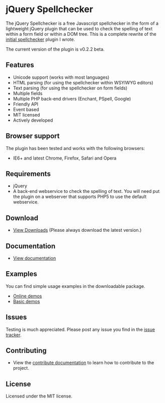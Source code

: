 # jQuery Spellchecker

The jQuery Spellchecker is a free Javascript spellchecker in the form of a lightweight jQuery plugin that can be used to check the spelling of text within a form field or within a DOM tree.
This is a complete rewrite of the [initial spellchecker](http://code.google.com/p/jquery-spellchecker/) plugin I wrote.

The current version of the plugin is v0.2.2 beta.

## Features

* Unicode support (works with most languages)
* HTML parsing (for using the spellchecker within WSYIWYG editors)
* Text parsing (for using the spellchecker on form fields)
* Multiple fields
* Multiple PHP back-end drivers (Enchant, PSpell, Google)
* Friendly API
* Event based
* MIT licensed
* Actively developed


## Browser support

The plugin has been tested and works with the following browsers:

* IE6+ and latest Chrome, Firefox, Safari and Opera

## Requirements

* jQuery
* A back-end webservice to check the spelling of text. You will need put the plugin on a webserver that supports PHP5 to use the default webservice.

## Download

* [View Downloads](https://github.com/badsyntax/jquery-spellchecker/downloads) (Please always download the latest version.)

## Documentation

* [View documentation](https://github.com/badsyntax/jquery-spellchecker/wiki/Documentation)

## Examples

You can find simple usage examples in the downloadable package.

* [Online demos](http://jquery-spellchecker.badsyntax.co)
* [Basic demos](http://jquery-spellchecker.badsyntax.co/basic)


## Issues

Testing is much appreciated. Please post any issue you find in the [issue tracker](https://github.com/badsyntax/jquery-spellchecker/issues).

## Contributing

* View the [contribute documentation](https://github.com/badsyntax/jquery-spellchecker/blob/master/CONTRIBUTING.md) to learn how to contribute to the project.

## License

Licensed under the MIT license.
